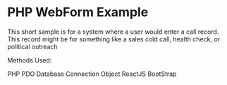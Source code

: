 # PHP WebForm Example

This short sample is for a system where a user would enter a call record. This record might be for something like a sales cold call, health check, or political outreach


Methods Used:

PHP
PDO Database Connection Object
ReactJS
BootStrap
